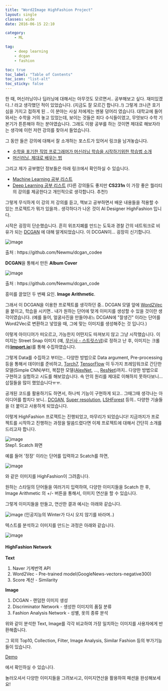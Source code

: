 ```yaml
---
title: "Word2Image HighFashion Project"
layout: single
classes: wide
date: 2016-06-15 22:10

category: 
    - ML

tag:
    - deep learning
    - dcgan
    - fashion

toc: true
toc_label: "Table of Contents"
toc_icon: "list-alt"
toc_sticky: false
---
```



 한 때, 머신러닝이나 딥러닝에 대해서는 아무것도 모르면서.. 공부해보고 싶다. 재미있겠다..! 라고 생각했던 적이 있었습니다. (지금도 잘 모르긴 합니다..!) 그렇게 크나큰 호기심을 가지고 접하게 된 .. 이 분야는 사실 저에게는 멘붕 덩어리 였습니다. 대학교에 들어와서는 수학을 거의 놓고 있었는데, 보이는 것들은 죄다 수식들이였고, 무엇보다 수학 기본기가 튼튼해야 하는 분야였습니다. 그래도 이왕 공부를 하는 것이면 제대로 해보자라는 생각에 이런 저런 강의를 찾아서 들었습니다.

그 동안 들은 강의에 대해서 잘 소개하는 포스트가 있어서 링크을 남겨놓습니다.  
- [수학을 포기한 직업 프로그래머가 머신러닝 학습을 시작하기위한 학습법 소개](http://www.moreagile.net/2015/05/how-to-start-machine-learning-study.html)
- [머신러닝, 제대로 배우는 법](https://brunch.co.kr/@aidenswmo/2)

그리고 제가 공부했던 정보들은 아래 링크에서 확인하실 수 있습니다.
- [Machine Learning 공부 리스트](https://github.com/DongjunLee/TIL-MAL/blob/master/Machine%20Learning/Awesome-Machine-Learning.md)
- [Deep Learning 공부 리스트](https://github.com/DongjunLee/TIL-MAL/blob/master/Deep%20Learning/Awesome-Deep-Learning.md)
  (다른 강의들도 좋지만 **CS231n** 이 가장 좋은 퀄리티의 강의를 제공한다고 개인적으로 생각합니다. 추천!)

그렇게 무식하게 이 강의 저 강의를 듣고, 책보고 공부하면서 배운 내용들을 적용할 수 있는 프로젝트가 뭐가 있을까.. 생각하다가 나온 것이 AI Designer HighFashion 입니다.

시작은 굉장히 단순했습니다.
흔히 위조지폐를 만드는 도둑과 경찰 간의 네트워크로 비유가 되는 [DCGAN](https://arxiv.org/abs/1511.06434) 에 대해 알게되었습니다. 이 DCGAN이... 굉장히 신기합니다.


![image](https://github.com/DongjunLee/BeAwesomeToday/raw/master/images/albums_128px.png)
<figcaption class="caption">출처 : https://github.com/Newmu/dcgan_codee</figcaption>

**DCGAN**을 통해서 만든 **Album Cover**


![image](https://github.com/DongjunLee/BeAwesomeToday/raw/master/images/faces_arithmetic_collage.png)
<figcaption class="caption">출처 : https://github.com/Newmu/dcgan_code</figcaption>

흥미를 끌었던 두 번째 요인. **Image Arithmetic**.


그래서 이 DCGAN을 이용한 프로젝트를 생각하던 중.. DCGAN 모델 앞에 [Word2Vec](https://en.wikipedia.org/wiki/Word2vec) 을 붙이고, 학습을 시키면.. 내가 원하는 단어에 맞게 이미지를 생성할 수 있을 것이란 생각이였습니다. (예를 들어, 얼굴사진을 만들어내느 DCGAN에 "잘생긴" 이라는 단어를 Word2Vec로 변환하고 넣었을 때, 그에 맞는 이미지를 생성해주는 것 입니다.)

이렇게 아이디어가 떠오르고, 가능한지 어떤지도 따져보지 않고 그냥 시작했습니다. 이미지는 Street Snap 이미지 (예, [무신사 - 스트릿스냅](http://www.musinsa.com/?m=street&_y=default))로 정하고 난 후, 이미지는 크롤러([**import.io**](https://www.import.io/))를 통해 수집하였습니다.

그렇게 Data를 수집하고 부터는.. 다양한 방법으로 Data argument, Pre-processing 등을 통해서 데이터를 준비하고, [Torch7](http://torch.ch/), [TensorFlow](https://www.tensorflow.org/) 이 두가지 프레임워크로 간단한 모델(Simple CNN)부터, 복잡한 모델([AlexNet](https://papers.nips.cc/paper/4824-imagenet-classification-with-deep-convolutional-neural-networks.pdf), ..., [ResNet](https://arxiv.org/abs/1512.03385))까지.. 다양한 방법으로 구현하고 실험하고 시도를 해보았습니다. 속 안의 원리를 제대로 이해하지 못하다보니... 삽질들을 많이 했었습니다ㅠㅠ.

공개된 코드를 활용하기도 하면서, 하나씩 기능이 구현하게 되고.. 그때그때 생각나는 아이디어를 합치다 보니.. [DCGAN](https://github.com/soumith/dcgan.torch), [Super resolution](https://github.com/nagadomi/waifu2x), [LSHForest](http://scikit-learn.org/stable/modules/generated/sklearn.neighbors.LSHForest.html) 등의.. 다양한 기술들을 더 붙이고 사용하게 되었습니다.

이렇게 HighFashion 프로젝트는 진행되었고, 마무리가 되었습니다!
지금까지가 프로젝트를 시작하고 진행하는 과정을 말씀드렸다면 이제 프로젝트에 대해서 간단히 소개를 드리고자 합니다.

![image](https://github.com/DongjunLee/BeAwesomeToday/raw/master/images/scratch.png)  
Step1. Scatch 화면  

예를 들어 '정장' 이라는 단어를 입력하고 Scatch를 하면,

![image](https://github.com/DongjunLee/BeAwesomeToday/raw/master/images/sample-1.png)

와 같은 이미지를 HighFashion이 그려줍니다.

원하는 스타일의 단어들을 여러가지 입력하여, 다양한 이미지들을 Scatch 한 후,
Image Arithmetic 의 +/- 버튼을 통해서, 이미지 연산을 할 수 있습니다.

그렇게 이미지들을 만들고, 연산한 결과 예시는 아래와 같습니다.

![image](https://github.com/DongjunLee/BeAwesomeToday/raw/master/images/sample2.png)
(인공지능의 Winter가 다시 오지 않기를 바라며..)

텍스트를 분석하고 이미지를 만드는 과정은 아래와 같습니다.

![image](https://github.com/DongjunLee/BeAwesomeToday/raw/master/images/HighFashion_Network.png)

#### HighFashion Network

**Text**

1. Naver 기계번역 API
2.  Word2Vec - Pre-trained model(GoogleNews-vectors-negative300)
3.  Score 계산 - Similarity

**Image**

1. DCGAN - 랜덤한 이미지 생성
2. Discriminator Network - 생성한 이미지의 품질 분류
3. Fashion Analysis Network - 성별, 옷의 종류 분석

위와 같이 분석한 Text, Image를 각각 비교하여 가장 일치하는 이미지를 사용자에게 반환해줍니다.

그 외의 Top10, Collection, Filter, Image Analysis, Similar Fashion 등의 부가기능들이 있습니다.

[Demo](http://highfashion.pro/)

에서 확인하실 수 있습니다.

놀러오셔서 다양한 이미지들을 그려보시고, 이미지연산을 활용하여 패션을 완성해보세요!
